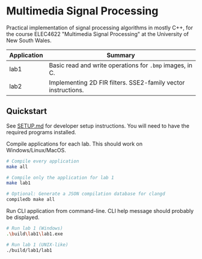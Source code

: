 # Multimedia Signal Processing

Practical implementation of signal processing algorithms in mostly C++, for the 
course ELEC4622 "Multimedia Signal Processing" at the University of New South 
Wales.

| Application | Summary                                                       |
|-------------|---------------------------------------------------------------|
| lab1        | Basic read and write operations for `.bmp` images, in C.      |
| lab2        | Implementing 2D FIR filters. SSE2-family vector instructions. |

## Quickstart

See [SETUP.md](./SETUP.md) for developer setup instructions. You will need to 
have the required programs installed.

Compile applications for each lab. This should work on Windows/Linux/MacOS.

```sh
# Compile every application
make all

# Compile only the application for lab 1
make lab1

# Optional: Generate a JSON compilation database for clangd
compiledb make all
```

Run CLI application from command-line. CLI help message should probably be 
displayed.

```sh
# Run lab 1 (Windows)
.\build\lab1\lab1.exe

# Run lab 1 (UNIX-like)
./build/lab1/lab1
```
